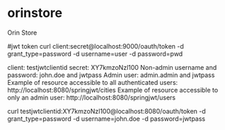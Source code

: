 # orinstore
Orin Store

#jwt token
curl client:secret@localhost:9000/oauth/token -d grant_type=password -d username=user -d password=pwd

client: testjwtclientid
secret: XY7kmzoNzl100
Non-admin username and password: john.doe and jwtpass
Admin user: admin.admin and jwtpass
Example of resource accessible to all authenticated users: http://localhost:8080/springjwt/cities
Example of resource accessible to only an admin user: http://localhost:8080/springjwt/users


curl testjwtclientid:XY7kmzoNzl100@localhost:8080/oauth/token -d grant_type=password -d username=john.doe -d password=jwtpass